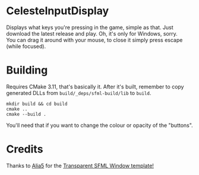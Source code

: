 # CelesteInputDisplay

Displays what keys you're pressing in the game, simple as that. Just download the latest release and play. Oh, it's only for Windows, sorry.  
You can drag it around with your mouse, to close it simply press escape (while focused).

# Building

Requires CMake 3.11, that's basically it. After it's built, remember to copy generated DLLs from `build/_deps/sfml-build/lib` to `build`.
```shell
mkdir build && cd build
cmake ..
cmake --build .
```
You'll need that if you want to change the colour or opacity of the "buttons".

# Credits
Thanks to [Alia5](https://gist.github.com/Alia5) for the [Transparent SFML Window template!](https://gist.github.com/Alia5/5d8c48941d1f73c1ef14967a5ffe33d5)
